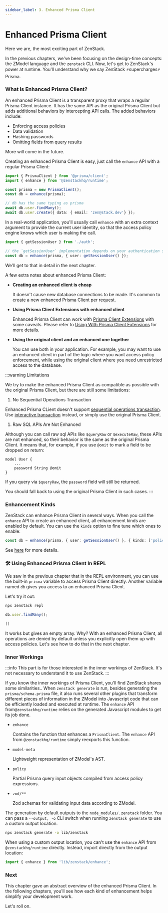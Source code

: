 ```yaml
---
sidebar_label: 3. Enhanced Prisma Client
---
```


# Enhanced Prisma Client

Here we are, the most exciting part of ZenStack.

In the previous chapters, we've been focusing on the design-time concepts: the ZModel language and the `zenstack` CLI. Now, let's get to ZenStack's power at runtime. You'll understand why we say ZenStack ⚡️supercharges⚡️ Prisma.

### What Is Enhanced Prisma Client?

An enhanced Prisma Client is a transparent proxy that wraps a regular Prisma Client instance. It has the same API as the original Prisma Client but adds additional behaviors by intercepting API calls. The added behaviors include:

- Enforcing access policies
- Data validation
- Hashing passwords
- Omitting fields from query results

More will come in the future.

Creating an enhanced Prisma Client is easy, just call the `enhance` API with a regular Prisma Client:

```ts
import { PrismaClient } from '@prisma/client';
import { enhance } from '@zenstackhq/runtime';

const prisma = new PrismaClient();
const db = enhance(prisma);

// db has the same typing as prisma
await db.user.findMany();
await db.user.create({ data: { email: 'zen@stack.dev'} });
```

In a real-world application, you'll usually call `enhance` with an extra context argument to provide the current user identity, so that the access policy engine knows which user is making the call.

```ts
import { getSessionUser } from './auth';

// the `getSessionUser` implementation depends on your authentication solution
const db = enhance(prisma, { user: getSessionUser() });
```

We'll get to that in detail in the next chapter.

A few extra notes about enhanced Prisma Client:

- **Creating an enhanced client is cheap**
  
  It doesn't cause new database connections to be made. It's common to create a new enhanced Prisma Client per request.

- **Using Prisma Client Extensions with enhanced client**
  
  Enhanced Prisma Client can work with [Prisma Client Extensions](https://www.prisma.io/docs/orm/prisma-client/client-extensions) with some caveats. Please refer to [Using With Prisma Client Extensions](../../guides/client-extensions) for more details.

- **Using the original client and an enhanced one together**
  
  You can use both in your application. For example, you may want to use an enhanced client in part of the logic where you want access policy enforcement, while using the original client where you need unrestricted access to the database.

:::warning Limitations

We try to make the enhanced Prisma Client as compatible as possible with the original Prisma Client, but there are still some limitations:

1. No Sequential Operations Transaction

  Enhanced Prisma CLient doesn't support [sequential operations transaction](https://www.prisma.io/docs/concepts/components/prisma-client/transactions#sequential-prisma-client-operations). Use [interactive transaction](https://www.prisma.io/docs/concepts/components/prisma-client/transactions#interactive-transactions) instead, or simply use the original Prisma Client.

1. Raw SQL APIs Are Not Enhanced

  Although you can call raw sql APIs like `$queryRaw` or `$executeRaw`, these APIs are not enhanced, so their behavior is the same as the original Prisma Client. It means that, for example, if you use `@omit` to mark a field to be dropped on return:

  ```zmodel
  model User {
      ...
      password String @omit
  }
  ```

  If you query via `$queryRaw`, the `password` field will still be returned.

You should fall back to using the original Prisma Client in such cases.
:::

### Enhancement Kinds

ZenStack can enhance Prisma Client in several ways. When you call the `enhance` API to create an enhanced client, all enhancement kinds are enabled by default. You can use the `kinds` option to fine tune which ones to enable:

```ts
const db = enhance(prisma, { user: getSessionUser() }, { kinds: ['policy'] });
```

See [here](../../reference/runtime-api#enhancement-kinds) for more details.

### 🛠️ Using Enhanced Prisma Client In REPL

We saw in the previous chapter that in the REPL environment, you can use the built-in `prisma` variable to access Prisma Client directly. Another variable named `db` gives you access to an enhanced Prisma Client.

Let's try it out:

```bash
npx zenstack repl
```

```js
db.user.findMany();
```

```js
[]
```

It works but gives an empty array. Why? With an enhanced Prisma Client, all operations are denied by default unless you explicitly open them up with access policies. Let's see how to do that in the next chapter.

### Inner Workings

:::info
This part is for those interested in the inner workings of ZenStack. It's not necessary to understand it to use ZenStack.
:::

If you know the inner workings of Prisma Client, you'll find ZenStack shares some similarities.. When `zenstack generate` is run, besides generating the `prisma/schema.prisma` file, it also runs several other plugins that transform different pieces of information in the ZModel into Javascript code that can be efficiently loaded and executed at runtime. The `enhance` API from`@zenstackhq/runtime` relies on the generated Javascript modules to get its job done.

- `enhance`

    Contains the function that enhances a `PrismaClient`. The `enhance` API from `@zenstackhq/runtime` simply reexports this function.

- `model-meta`

    Lightweight representation of ZModel's AST.

- `policy`
  
    Partial Prisma query input objects compiled from access policy expressions.

- `zod/**`

    Zod schemas for validating input data according to ZModel.

The generation by default outputs to the `node_modules/.zenstack` folder. You can pass a `--output, -o` CLI switch when running `zenstack generate` to use a custom output location.

```bash
npx zenstack generate -o lib/zenstack
```

When using a custom output location, you can't use the `enhance` API from `@zenstackhq/runtime` directly. Instead, import directly from the output location:

```ts
import { enhance } from 'lib/zenstack/enhance';
```

### Next

This chapter gave an abstract overview of the enhanced Prisma Client. In the following chapters, you'll see how each kind of enhancement helps simplify your development work.

Let's roll on.
